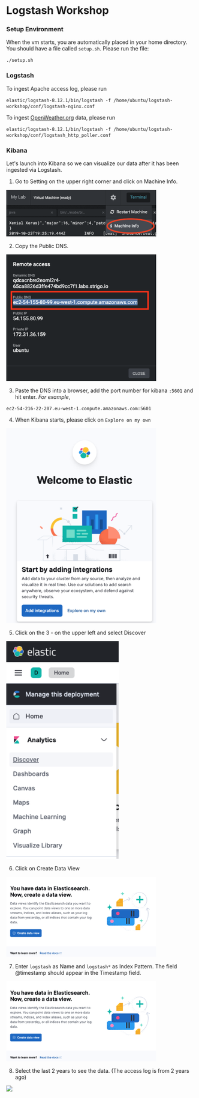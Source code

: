# Logstash Workshop

### Setup Environment

When the vm starts, you are automatically placed in your home directory.  You should have a file called `setup.sh`. Please run the file:

```
./setup.sh
```

### Logstash

To ingest Apache access log, please run 

```
elastic/logstash-8.12.1/bin/logstash -f /home/ubuntu/logstash-workshop/conf/logstash-nginx.conf
```

To ingest [OpenWeather.org](https://openweathermap.org/) data, please run

```
elastic/logstash-8.12.1/bin/logstash -f /home/ubuntu/logstash-workshop/conf/logstash_http_poller.conf
```

### Kibana

Let's launch into Kibana so we can visualize our data after it has been ingested via Logstash.

1. Go to Setting on the upper right corner and click on Machine Info.

<img src="images/MachineInfo.png" width="400">

2. Copy the Public DNS. 

<img src="images/RemoteIP.png" width="400">

3. Paste the DNS into a browser, add the port number for kibana `:5601` and hit enter. _For example_,

```
ec2-54-216-22-207.eu-west-1.compute.amazonaws.com:5601
```

4. When Kibana starts, please click on `Explore on my own`

<img src="images/ExploreOnMyOwn.png" width="400">

5. Click on the 3 - on the upper left and select Discover

<img src="images/Discover.png" width="300">

6. Click on Create Data View

<img src="images/CreateDataView.png" width="400">

7. Enter `logstash` as Name and `logstash*` as Index Pattern. The field @timestamp should appear in the Timestamp field.

<img src="images/CreateDataView.png" width="400">

8. Select the last 2 years to see the data. (The access log is from 2 years ago)

<img src="images/CreateTimePickerDataView.png" width="400">
